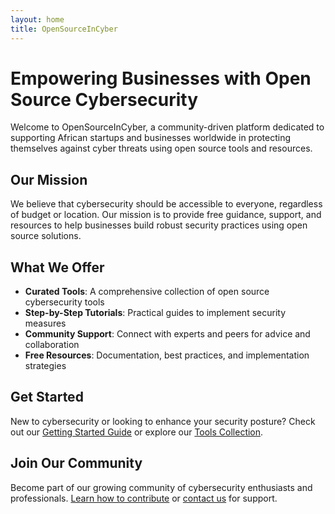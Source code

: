 ```yaml
---
layout: home
title: OpenSourceInCyber
---
```


# Empowering Businesses with Open Source Cybersecurity

Welcome to OpenSourceInCyber, a community-driven platform dedicated to supporting African startups and businesses worldwide in protecting themselves against cyber threats using open source tools and resources.

## Our Mission

We believe that cybersecurity should be accessible to everyone, regardless of budget or location. Our mission is to provide free guidance, support, and resources to help businesses build robust security practices using open source solutions.

## What We Offer

- **Curated Tools**: A comprehensive collection of open source cybersecurity tools
- **Step-by-Step Tutorials**: Practical guides to implement security measures
- **Community Support**: Connect with experts and peers for advice and collaboration
- **Free Resources**: Documentation, best practices, and implementation strategies

## Get Started

New to cybersecurity or looking to enhance your security posture? Check out our [Getting Started Guide](getting-started.html) or explore our [Tools Collection](tools.html).

## Join Our Community

Become part of our growing community of cybersecurity enthusiasts and professionals. [Learn how to contribute](community.html) or [contact us](contact.html) for support.
